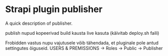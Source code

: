 # Strapi plugin publisher

A quick description of publisher.

publish nupud kopeerivad build kausta live kasuta (käivitab deploy.sh faili)

Frobidden vastus nupu vajutusele võib tähendada, et pluginale pole antud settingutes õiguseid. USERS & PREMISSIONS -> Roles -> Public -> Publisher

